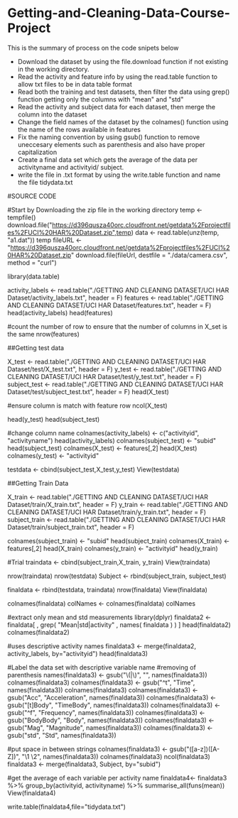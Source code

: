 # Getting-and-Cleaning-Data-Course-Project
This is the summary of process on the code snipets below

  - Download the dataset by using the file.download function if not existing in the working directory.
  - Read the activity and feature info by using the read.table function to allow txt files to be in data table format
  - Read both the training and test datasets, then filter the data using grep() function getting only the columns with "mean" and "std"
  - Read the activity and subject data for each dataset, then merge the column into the dataset
  - Change the field names of the dataset by the colnames() function using the name of the rows available in features
  - Fix the naming convention by using gsub() function to remove uneccesary elements such as parenthesis and also have proper           capitalization
  - Create a final data set which gets the average of the data per activityname and activityid/ subject.
  - write the file in .txt format by using the write.table function and name the file tidydata.txt
  

#SOURCE CODE


#Start by Downloading the zip file in the working directory
temp <- tempfile()
download.file("https://d396qusza40orc.cloudfront.net/getdata%2Fprojectfiles%2FUCI%20HAR%20Dataset.zip",temp)
data <- read.table(unz(temp, "a1.dat"))
temp
fileURL <- "https://d396qusza40orc.cloudfront.net/getdata%2Fprojectfiles%2FUCI%20HAR%20Dataset.zip"
download.file(fileUrl, destfile = "./data/camera.csv", method = "curl")

library(data.table)


activity_labels <- read.table("./GETTING AND CLEANING DATASET/UCI HAR Dataset/activity_labels.txt", header = F)
features <- read.table("./GETTING AND CLEANING DATASET/UCI HAR Dataset/features.txt", header = F)
head(activity_labels)
head(features)

#count the number of row to ensure that the number of columns in X_set is the same
nrow(features)

##Getting test data

X_test <- read.table("./GETTING AND CLEANING DATASET/UCI HAR Dataset/test/X_test.txt", header = F)
y_test <- read.table("./GETTING AND CLEANING DATASET/UCI HAR Dataset/test/y_test.txt", header = F)
subject_test <- read.table("./GETTING AND CLEANING DATASET/UCI HAR Dataset/test/subject_test.txt", header = F)
head(X_test)

#ensure column is match with feature row
ncol(X_test)

head(y_test)
head(subject_test)

#change column name
colnames(activity_labels) <- c("activityid", "activityname")
head(activity_labels)
colnames(subject_test) <- "subid"
head(subject_test)
colnames(X_test) <- features[,2]
head(X_test)
colnames(y_test) <- "activityid"

testdata <- cbind(subject_test,X_test,y_test)
View(testdata)

##Getting Train Data

X_train <- read.table("./GETTING AND CLEANING DATASET/UCI HAR Dataset/train/X_train.txt", header = F)
y_train <- read.table("./GETTING AND CLEANING DATASET/UCI HAR Dataset/train/y_train.txt", header = F)
subject_train <- read.table("./GETTING AND CLEANING DATASET/UCI HAR Dataset/train/subject_train.txt", header = F)


colnames(subject_train) <- "subid"
head(subject_train)
colnames(X_train) <- features[,2]
head(X_train)
colnames(y_train) <- "activityid"
head(y_train)

#Trial
traindata <- cbind(subject_train,X_train, y_train)
View(traindata)

nrow(traindata)
nrow(testdata)
Subject <- rbind(subject_train, subject_test)

finaldata <- rbind(testdata, traindata)
nrow(finaldata)
View(finaldata)



colnames(finaldata) 
colNames <- colnames(finaldata)
colNames

#extract only mean and std measurements
library(dplyr)
finaldata2 <- finaldata[ , grep( "Mean|std|activity" , names( finaldata ) ) ]
head(finaldata2)
colnames(finaldata2)

#uses descriptive activity names
finaldata3 <- merge(finaldata2, activity_labels, by="activityid")
head(finaldata3)

#Label the data set with descriptive variable name
#removing of parenthesis
names(finaldata3) <- gsub("\\(|\\)", "", names(finaldata3))
colnames(finaldata3)
colnames(finaldata3) <- gsub("^t", "Time", names(finaldata3))
colnames(finaldata3)
colnames(finaldata3) <- gsub("Acc", "Acceleration", names(finaldata3))
colnames(finaldata3) <- gsub("[t]Body", "TimeBody", names(finaldata3))
colnames(finaldata3) <- gsub("^f", "Frequency", names(finaldata3))
colnames(finaldata3) <- gsub("BodyBody", "Body", names(finaldata3))
colnames(finaldata3) <- gsub("Mag", "Magnitude", names(finaldata3))
colnames(finaldata3) <- gsub("std", "Std", names(finaldata3))

#put space in between strings
colnames(finaldata3) <- gsub("([a-z])([A-Z])", "\\1 \\2", names(finaldata3))
colnames(finaldata3)
ncol(finaldata3)
finaldata3 <- merge(finaldata3, Subject, by="subid")

#get the average of each variable per activity name
finaldata4<- finaldata3 %>% group_by(activityid, activityname) %>% summarise_all(funs(mean))
View(finaldata4)

write.table(finaldata4,file="tidydata.txt")
